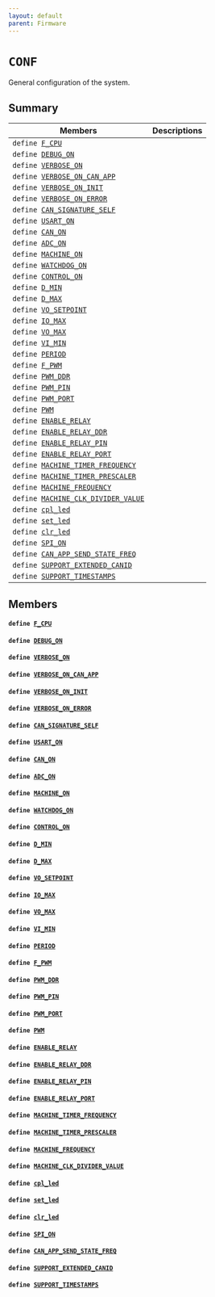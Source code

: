 ```yaml
---
layout: default
parent: Firmware
---
```


# `CONF` 

General configuration of the system.

## Summary

 Members                        | Descriptions                                
--------------------------------|---------------------------------------------
`define `[`F_CPU`](#group__CONF_1ga43bafb28b29491ec7f871319b5a3b2f8)            | 
`define `[`DEBUG_ON`](#group__CONF_1ga911d91f7898a9a0c4e35bb71e01d39a0)            | 
`define `[`VERBOSE_ON`](#group__CONF_1gacbbde1bd17dd8e09b46e3f0d809deea1)            | 
`define `[`VERBOSE_ON_CAN_APP`](#group__CONF_1ga0f843a2ab52218e849705027c6014b98)            | 
`define `[`VERBOSE_ON_INIT`](#group__CONF_1ga03a1b61f004818314e7813b6d2cf3398)            | 
`define `[`VERBOSE_ON_ERROR`](#group__CONF_1gad3b204964845e9873a279dec7a0a65f0)            | 
`define `[`CAN_SIGNATURE_SELF`](#group__CONF_1ga46122e88eb4cf5cfe2b1700f0dad9526)            | 
`define `[`USART_ON`](#group__CONF_1ga4f991907e1258478927acfccf15dccbb)            | 
`define `[`CAN_ON`](#group__CONF_1ga966d97c19ba26170b77dea5d043ada7c)            | 
`define `[`ADC_ON`](#group__CONF_1gaada7c87131a3f0228b01f1e9057d9d18)            | 
`define `[`MACHINE_ON`](#group__CONF_1gad26918882555c4d832f737846fd95a90)            | 
`define `[`WATCHDOG_ON`](#group__CONF_1gaa107f290f466eba3e181f82fdc60df69)            | 
`define `[`CONTROL_ON`](#group__CONF_1gae06fe1ecc78538b526e73b2212457c97)            | 
`define `[`D_MIN`](#group__CONF_1gaaa7024334e5cf5e1c87f45dac16e5249)            | 
`define `[`D_MAX`](#group__CONF_1ga80559d0c68c2da7e9f75937fd154a93c)            | 
`define `[`VO_SETPOINT`](#group__CONF_1gafc5e1c3e42693ca9ca4aac3f99d76221)            | 
`define `[`IO_MAX`](#group__CONF_1ga51a214aeaf13aa7f3eac284e5a4fc93e)            | 
`define `[`VO_MAX`](#group__CONF_1gad5f11294ae75a8cca6fdfd508eb8c092)            | 
`define `[`VI_MIN`](#group__CONF_1ga4d659f7c6354ca90984dd86afd6ee0e7)            | 
`define `[`PERIOD`](#group__CONF_1gaf281425e62298bac2df0fbe8690a4844)            | 
`define `[`F_PWM`](#group__CONF_1ga2909a95b18063934f4eac3568e26406b)            | 
`define `[`PWM_DDR`](#group__CONF_1gafd2543c59ca8198d1327ca908005ba17)            | 
`define `[`PWM_PIN`](#group__CONF_1gaf5a48adc9d939102a42f2829b7a1b8ac)            | 
`define `[`PWM_PORT`](#group__CONF_1gadba65af49b5bab952693d914ec888b7b)            | 
`define `[`PWM`](#group__CONF_1ga538e3ec60828cfabae7e3011d73d2093)            | 
`define `[`ENABLE_RELAY`](#group__CONF_1ga8d8da035b3459a63eda96be2c3c056cf)            | 
`define `[`ENABLE_RELAY_DDR`](#group__CONF_1gafdfcc616b9dc0b406d0aec7277e208f5)            | 
`define `[`ENABLE_RELAY_PIN`](#group__CONF_1ga1ca2e5c9427047e616aeedfa9147ffa2)            | 
`define `[`ENABLE_RELAY_PORT`](#group__CONF_1ga8d5aae097ba53c7ed57601928e060932)            | 
`define `[`MACHINE_TIMER_FREQUENCY`](#group__CONF_1ga39c552f1d5685f81d14dbe8480723709)            | 
`define `[`MACHINE_TIMER_PRESCALER`](#group__CONF_1ga7488c6927da4c7435f70ede6bd3618d7)            | 
`define `[`MACHINE_FREQUENCY`](#group__CONF_1ga5c1f01a387425df808d31e6edf9eebb2)            | 
`define `[`MACHINE_CLK_DIVIDER_VALUE`](#group__CONF_1gaf29aa95e3b75744a80bec4024c784cd9)            | 
`define `[`cpl_led`](#group__CONF_1ga628df6739ce246dd478441704923daf2)            | 
`define `[`set_led`](#group__CONF_1ga5692bdc7c501c5f77eede2b0f5af6867)            | 
`define `[`clr_led`](#group__CONF_1gaab0b5fd0daf38ac80ef11d397b83f4e1)            | 
`define `[`SPI_ON`](#group__CONF_1ga15c099865dadad7c6e3c6d8c185fc8c2)            | 
`define `[`CAN_APP_SEND_STATE_FREQ`](#group__CONF_1gac1b6432c2a4650676a8dee0e6e30c3e0)            | 
`define `[`SUPPORT_EXTENDED_CANID`](#group__CONF_1gac0f5b384b9866c391517aac0549b3978)            | 
`define `[`SUPPORT_TIMESTAMPS`](#group__CONF_1gafe033c4dc0ffd1f277edb4f70aa6c519)            | 

## Members

#### `define `[`F_CPU`](#group__CONF_1ga43bafb28b29491ec7f871319b5a3b2f8) 

#### `define `[`DEBUG_ON`](#group__CONF_1ga911d91f7898a9a0c4e35bb71e01d39a0) 

#### `define `[`VERBOSE_ON`](#group__CONF_1gacbbde1bd17dd8e09b46e3f0d809deea1) 

#### `define `[`VERBOSE_ON_CAN_APP`](#group__CONF_1ga0f843a2ab52218e849705027c6014b98) 

#### `define `[`VERBOSE_ON_INIT`](#group__CONF_1ga03a1b61f004818314e7813b6d2cf3398) 

#### `define `[`VERBOSE_ON_ERROR`](#group__CONF_1gad3b204964845e9873a279dec7a0a65f0) 

#### `define `[`CAN_SIGNATURE_SELF`](#group__CONF_1ga46122e88eb4cf5cfe2b1700f0dad9526) 

#### `define `[`USART_ON`](#group__CONF_1ga4f991907e1258478927acfccf15dccbb) 

#### `define `[`CAN_ON`](#group__CONF_1ga966d97c19ba26170b77dea5d043ada7c) 

#### `define `[`ADC_ON`](#group__CONF_1gaada7c87131a3f0228b01f1e9057d9d18) 

#### `define `[`MACHINE_ON`](#group__CONF_1gad26918882555c4d832f737846fd95a90) 

#### `define `[`WATCHDOG_ON`](#group__CONF_1gaa107f290f466eba3e181f82fdc60df69) 

#### `define `[`CONTROL_ON`](#group__CONF_1gae06fe1ecc78538b526e73b2212457c97) 

#### `define `[`D_MIN`](#group__CONF_1gaaa7024334e5cf5e1c87f45dac16e5249) 

#### `define `[`D_MAX`](#group__CONF_1ga80559d0c68c2da7e9f75937fd154a93c) 

#### `define `[`VO_SETPOINT`](#group__CONF_1gafc5e1c3e42693ca9ca4aac3f99d76221) 

#### `define `[`IO_MAX`](#group__CONF_1ga51a214aeaf13aa7f3eac284e5a4fc93e) 

#### `define `[`VO_MAX`](#group__CONF_1gad5f11294ae75a8cca6fdfd508eb8c092) 

#### `define `[`VI_MIN`](#group__CONF_1ga4d659f7c6354ca90984dd86afd6ee0e7) 

#### `define `[`PERIOD`](#group__CONF_1gaf281425e62298bac2df0fbe8690a4844) 

#### `define `[`F_PWM`](#group__CONF_1ga2909a95b18063934f4eac3568e26406b) 

#### `define `[`PWM_DDR`](#group__CONF_1gafd2543c59ca8198d1327ca908005ba17) 

#### `define `[`PWM_PIN`](#group__CONF_1gaf5a48adc9d939102a42f2829b7a1b8ac) 

#### `define `[`PWM_PORT`](#group__CONF_1gadba65af49b5bab952693d914ec888b7b) 

#### `define `[`PWM`](#group__CONF_1ga538e3ec60828cfabae7e3011d73d2093) 

#### `define `[`ENABLE_RELAY`](#group__CONF_1ga8d8da035b3459a63eda96be2c3c056cf) 

#### `define `[`ENABLE_RELAY_DDR`](#group__CONF_1gafdfcc616b9dc0b406d0aec7277e208f5) 

#### `define `[`ENABLE_RELAY_PIN`](#group__CONF_1ga1ca2e5c9427047e616aeedfa9147ffa2) 

#### `define `[`ENABLE_RELAY_PORT`](#group__CONF_1ga8d5aae097ba53c7ed57601928e060932) 

#### `define `[`MACHINE_TIMER_FREQUENCY`](#group__CONF_1ga39c552f1d5685f81d14dbe8480723709) 

#### `define `[`MACHINE_TIMER_PRESCALER`](#group__CONF_1ga7488c6927da4c7435f70ede6bd3618d7) 

#### `define `[`MACHINE_FREQUENCY`](#group__CONF_1ga5c1f01a387425df808d31e6edf9eebb2) 

#### `define `[`MACHINE_CLK_DIVIDER_VALUE`](#group__CONF_1gaf29aa95e3b75744a80bec4024c784cd9) 

#### `define `[`cpl_led`](#group__CONF_1ga628df6739ce246dd478441704923daf2) 

#### `define `[`set_led`](#group__CONF_1ga5692bdc7c501c5f77eede2b0f5af6867) 

#### `define `[`clr_led`](#group__CONF_1gaab0b5fd0daf38ac80ef11d397b83f4e1) 

#### `define `[`SPI_ON`](#group__CONF_1ga15c099865dadad7c6e3c6d8c185fc8c2) 

#### `define `[`CAN_APP_SEND_STATE_FREQ`](#group__CONF_1gac1b6432c2a4650676a8dee0e6e30c3e0) 

#### `define `[`SUPPORT_EXTENDED_CANID`](#group__CONF_1gac0f5b384b9866c391517aac0549b3978) 

#### `define `[`SUPPORT_TIMESTAMPS`](#group__CONF_1gafe033c4dc0ffd1f277edb4f70aa6c519) 

